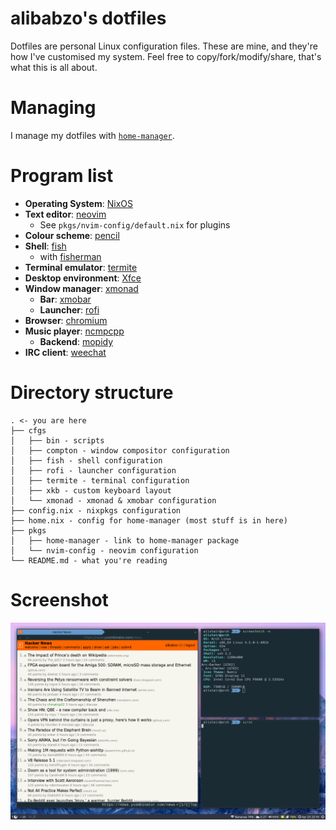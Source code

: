 # alibabzo's dotfiles

Dotfiles are personal Linux configuration files.
These are mine, and they're how I've customised my system.
Feel free to copy/fork/modify/share, that's what this is all about.

# Managing

I manage my dotfiles with [`home-manager`](https://github.com/rycee/home-manager).

# Program list

* **Operating System**: [NixOS](https://nixos.org)
* **Text editor**: [neovim](http://neovim.io)
  * See `pkgs/nvim-config/default.nix` for plugins
* **Colour scheme**: [pencil](https://github.com/reedes/vim-colors-pencil)
* **Shell**: [fish](https://fishshell.com)
  * with [fisherman](https://github.com/fisherman/fisherman)
* **Terminal emulator**: [termite](https://github.com/thestinger/termite)
* **Desktop environment**: [Xfce](http://www.xfce.org)
* **Window manager**: [xmonad](http://xmonad.org)
  * **Bar**: [xmobar](http://projects.haskell.org/xmobar)
  * **Launcher**: [rofi](https://github.com/DaveDavenport/rofi)
* **Browser**: [chromium](https://www.chromium.org/Home)
* **Music player**: [ncmpcpp](http://rybczak.net/ncmpcpp/)
  * **Backend**: [mopidy](https://www.mopidy.com/)
* **IRC client**: [weechat](https://weechat.org/)

# Directory structure

```
. <- you are here
├── cfgs
│   ├── bin - scripts
│   ├── compton - window compositor configuration
│   ├── fish - shell configuration
│   ├── rofi - launcher configuration
│   ├── termite - terminal configuration
│   ├── xkb - custom keyboard layout
│   └── xmonad - xmonad & xmobar configuration
├── config.nix - nixpkgs configuration
├── home.nix - config for home-manager (most stuff is in here)
├── pkgs
│   ├── home-manager - link to home-manager package
│   └── nvim-config - neovim configuration
└── README.md - what you're reading

```
# Screenshot
[![homescreen](https://github.com/alibabzo/dotfiles/raw/master/screenshot.png)](screenshot)
